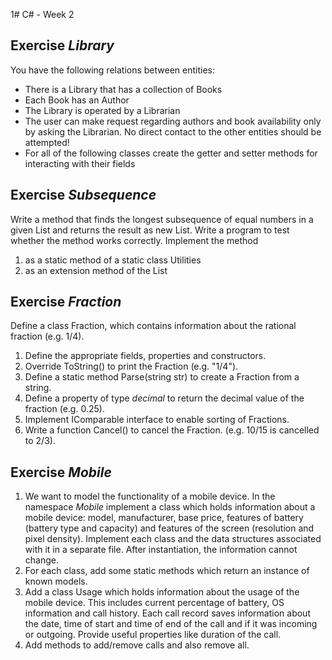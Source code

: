 
1# C\# - Week 2

## Exercise *Library*
You have the following relations between entities:
+ There is a Library that has a collection of Books
+ Each Book has an Author
+ The Library is operated by a Librarian
+ The user can make request regarding authors and book availability only by asking the Librarian. No direct contact to the other entities should be attempted!
+ For all of the following classes create the getter and setter methods for interacting with their fields

## Exercise *Subsequence*
Write a  method that finds the longest subsequence of equal numbers in a given List<int> and returns the result as new List<int>. Write a program to test whether the method works correctly. Implement the method
1. as a static method of a static class Utilities
2. as an extension method of the List<int>

## Exercise *Fraction*
Define a class Fraction, which contains information about the rational fraction (e.g. 1/4). 
1. Define the appropriate fields, properties and constructors.
2. Override ToString() to print the Fraction (e.g. "1/4").
3. Define a static method Parse(string str) to create a Fraction from a string.
4. Define a property of type *decimal* to return the decimal value of the fraction (e.g. 0.25).
5. Implement IComparable interface to enable sorting of Fractions.
5. Write a function Cancel() to cancel the Fraction. (e.g. 10/15 is cancelled to 2/3).

## Exercise *Mobile*
1. We want to model the functionality of a mobile device. In the namespace *Mobile* implement a class which holds information about a mobile device: model, manufacturer, base price, features of battery (battery type and capacity) and features of the screen (resolution and pixel density). Implement each class and the data structures associated with it in a separate file. After instantiation, the information cannot change.
3. For each class, add some static methods which return an instance of known models.
4. Add a class Usage which holds information about the usage of the mobile device. This includes current percentage of battery,  OS information and call history. Each call record saves information about the date, time of start and time of end of the call and if it was incoming or outgoing. Provide useful properties like duration of the call.
5. Add methods to add/remove calls and also remove all.
